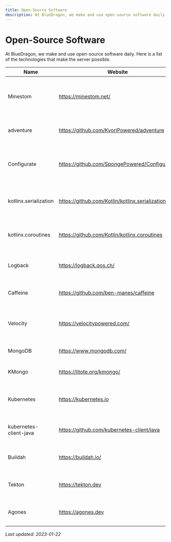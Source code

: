 ```yaml
---
title: Open-Source Software
description: At BlueDragon, we make and use open-source software daily. Here is a list of the technologies that make the server possible.
---
```


# Open-Source Software
At BlueDragon, we make and use open-source software daily. Here is a list of the technologies that make the server possible.

| Name                   | Website                                          | Description                                                       | License                     |
| ---------------------- | ------------------------------------------------ | ----------------------------------------------------------------- | --------------------------- |
| Minestom               | https://minestom.net/                            | a Minecraft server implementation without any code from Mojang    | Apache 2.0                  |
| adventure              | https://github.com/KyoriPowered/adventure        | a user-interface library for Minecraft                            | MIT                         |
| Configurate            | https://github.com/SpongePowered/Configurate/    | a library for quickly creating configurations in multiple formats | Apache 2.0                  |
| kotlinx.serialization  | https://github.com/Kotlin/kotlinx.serialization/ | a multi-platform serialization library for Kotlin                 | Apache 2.0                  |
| kotlinx.coroutines     | https://github.com/Kotlin/kotlinx.coroutines     | a library for asynchronous programming in Kotlin using coroutines | Apache 2.0                  |
| Logback                | https://logback.qos.ch/                          | a spiritual successor for Log4j 1.x                               | Eclipse Public License v1.0 |
| Caffeine               | https://github.com/ben-manes/caffeine            | a high-performance caching library for Java                       | Apache 2.0                  |
| Velocity               | https://velocitypowered.com/                     | a modern Minecraft proxy                                          | API: MIT, Proxy: GPL v3.0   |
| MongoDB                | https://www.mongodb.com/                         | a modern document database                                        | SSPL v1.0                   |
| KMongo                 | https://litote.org/kmongo/                       | a Kotlin library for interacting with MongoDB                     | Apache 2.0                  |
| Kubernetes             | https://kubernetes.io                            | a production-grade container orchestration solution               | Apache 2.0                  |
| kubernetes-client-java | https://github.com/kubernetes-client/java        | a Java client for the Kubernetes API server                       | Apache 2.0                  |
| Buildah                | https://buildah.io/                              | a tool for building OCI container images                          | Apache 2.0                  |
| Tekton                 | https://tekton.dev                               | a cloud-native CI/CD platform running in Kubernetes               | Apache 2.0                  |
| Agones                 | https://agones.dev                               | a gameserver orchestration engine for Kubernetes                  | Apache 2.0                  |

*Last updated: 2023-01-22*